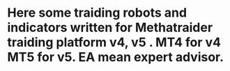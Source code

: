 # Here some traiding robots and indicators written for Methatraider traiding platform v4, v5 . MT4 for v4 MT5 for v5. EA mean expert advisor.
